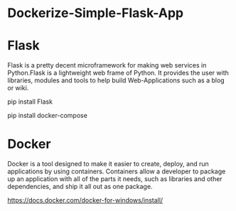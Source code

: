 # Dockerize-Simple-Flask-App

# Flask
Flask is a pretty decent microframework for making web services in Python.Flask is a lightweight web frame of Python. It provides the user with libraries, modules and tools to help build Web-Applications such as a blog or wiki.

pip install Flask

pip install docker-compose

# Docker
Docker is a tool designed to make it easier to create, deploy, and run applications by using containers. Containers allow a developer to package up an application with all of the parts it needs, such as libraries and other dependencies, and ship it all out as one package.

https://docs.docker.com/docker-for-windows/install/
